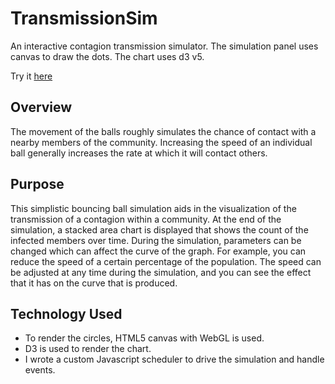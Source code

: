 # TransmissionSim
An interactive contagion transmission simulator. The simulation panel uses canvas to draw the dots. The chart uses d3 v5.

Try it [here](https://chrond.github.io/TransmissionSim/)

## Overview

The movement of the balls roughly simulates the chance of contact with a nearby members of the community.
Increasing the speed of an individual ball generally increases the rate at which it will contact others.

## Purpose

This simplistic bouncing ball simulation aids in the visualization of the transmission of a contagion within a community.
At the end of the simulation, a stacked area chart is displayed that shows the count of the infected members over time.
During the simulation, parameters can be changed which can affect the curve of the graph. For example, you can reduce the speed of a certain percentage of the population. The speed can be adjusted at any time during the simulation, and you can see the effect that it has on the curve that is produced.

## Technology Used

- To render the circles, HTML5 canvas with WebGL is used.
- D3 is used to render the chart.
- I wrote a custom Javascript scheduler to drive the simulation and handle events.
